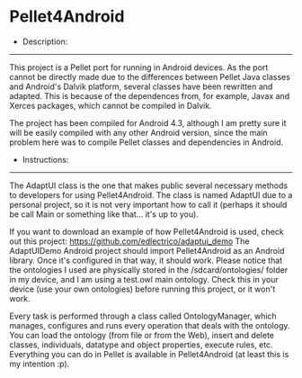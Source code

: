 Pellet4Android
==============

- Description:
-------------
This project is a Pellet port for running in Android devices. As the port cannot be directly made due to the differences between Pellet Java classes and Android's Dalvik platform, several classes have been rewritten and adapted. This is because of the dependences from, for example, Javax and Xerces packages, which cannot be compiled in Dalvik.

The project has been compiled for Android 4.3, although I am pretty sure it will be easily compiled with any other Android version, since the main problem here was to compile Pellet classes and dependencies in Android.

- Instructions:
---------------
The AdaptUI class is the one that makes public several necessary methods to developers for using Pellet4Android. The class is named AdaptUI due to a personal project, so it is
not very important how to call it (perhaps it should be call Main or something like that... it's up to you). 

If you want to download an example of how Pellet4Android is used, check out this project: https://github.com/edlectrico/adaptui_demo
The AdaptUIDemo Android project should import Pellet4Android as an Android library. Once it's configured in that way, it should work. Please notice that the ontologies I used are physically stored in the /sdcard/ontologies/ folder in my device, and I am using a test.owl main ontology. Check this in your device (use your own ontologies) before running this project, or it won't work.

Every task is performed through a class called OntologyManager, which manages, configures and runs every operation that deals with the ontology. You can load the ontology (from file or from the Web), insert and delete classes, individuals, datatype and object properties, execute rules, etc. Everything you can do in Pellet is available in Pellet4Android (at least this is my intention :p).


